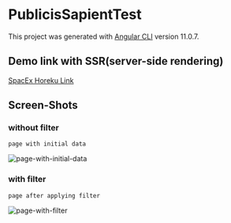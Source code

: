 # PublicisSapientTest

This project was generated with [Angular CLI](https://github.com/angular/angular-cli) version 11.0.7.

## Demo link with SSR(server-side rendering)

[SpacEx Horeku Link](https://manish-publicis-sapient-test.herokuapp.com/)

## Screen-Shots

### without filter

`page with initial data`

![page-with-initial-data](https://rawcdn.githack.com/dev-sharan/uploads/87984ed96b5e038383a974edcc1fa7ec41c4daec/Screenshot%20(53).png)

### with filter

`page after applying filter`

![page-with-filter](https://rawcdn.githack.com/dev-sharan/uploads/87984ed96b5e038383a974edcc1fa7ec41c4daec/Screenshot%20(52).png)
